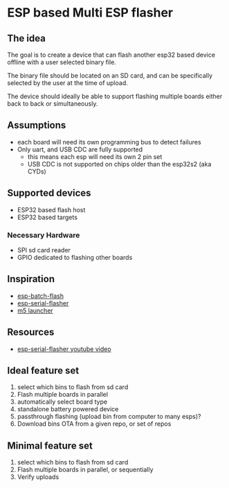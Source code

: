 # ESP based Multi ESP flasher

## The idea

The goal is to create a device that can flash another esp32 based device offline with a user selected binary file.

The binary file should be located on an SD card, and can be specifically selected by the user at the time of upload.

The device should ideally be able to support flashing multiple boards either back to back or simultaneously.

## Assumptions

* each board will need its own programming bus to detect failures
* Only uart, and USB CDC are fully supported
	* this means each esp will need its own 2 pin set
	* USB CDC is not supported on chips older than the esp32s2 (aka CYDs)


## Supported devices
* ESP32 based flash host
* ESP32 based targets

### Necessary Hardware
* SPI sd card reader
* GPIO dedicated to flashing other boards

## Inspiration
* [esp-batch-flash](https://github.com/leeebo/esp-batch-flash/)
* [esp-serial-flasher](https://github.com/espressif/esp-serial-flasher)
* [m5 launcher](https://github.com/bmorcelli/Launcher)

## Resources
* [esp-serial-flasher youtube video](https://www.youtube.com/watch?v=hYqkOew8y8w)

## Ideal feature set
1. select which bins to flash from sd card
1. Flash multiple boards in parallel
1. automatically select board type
1. standalone battery powered device
1. passthrough flashing (upload bin from computer to many esps)?
1. Download bins OTA from a given repo, or set of repos

## Minimal feature set
1. select which bins to flash from sd card
1. Flash multiple boards in parallel, or sequentially
1. Verify uploads